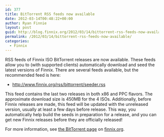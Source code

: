 ```yaml
---
id: 377
title: BitTorrent RSS feeds now available
date: 2012-03-14T00:48:22+00:00
author: Ryan Finnie
layout: post
guid: http://blog.finnix.org/2012/03/14/bittorrent-rss-feeds-now-available/
permalink: /2012/03/14/bittorrent-rss-feeds-now-available/
categories:
  - Finnix
---
```

RSS feeds of Finnix ISO BitTorrent releases are now available. These feeds allow you to (with supported clients) automatically download and seed the latest versions of Finnix. There are several feeds available, but the recommended feed is here:

  * <http://www.finnix.org/rss/bittorrent/seeder.rss>

This feed contains the last two releases in both x86 and PPC flavors. The approximate download size is 450MB for the 4 ISOs. Additionally, before Finnix releases are made, this feed will be updated with the unreleased version, usually at least a few days before release. This way, you automatically help build the seeds in preparation for a release, and you can get new Finnix releases before they are officially released! 

For more information, see [the BitTorrent page](http://www.finnix.org/BitTorrent) on [finnix.org](http://www.finnix.org/).
